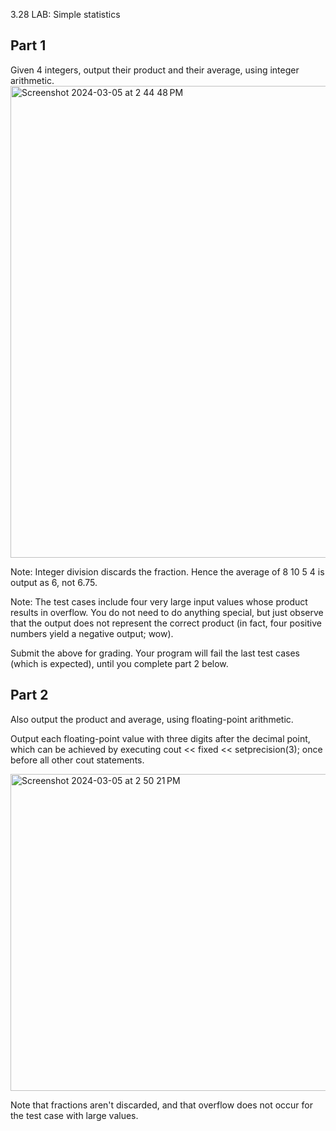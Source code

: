 3.28 LAB: Simple statistics
<h2>Part 1</h2>
Given 4 integers, output their product and their average, using integer arithmetic.
<img width="755" alt="Screenshot 2024-03-05 at 2 44 48 PM" src="https://github.com/Jvincent100/3.28-LAB-Simple-statistics/assets/155997904/c8e30c7a-dddc-4e2e-a016-977f165f845e">
<p></p>Note: Integer division discards the fraction. Hence the average of 8 10 5 4 is output as 6, not 6.75.</p>

Note: The test cases include four very large input values whose product results in overflow. You do not need to do anything special, but just observe that the output does not represent the correct product (in fact, four positive numbers yield a negative output; wow).

Submit the above for grading. Your program will fail the last test cases (which is expected), until you complete part 2 below.

<h2>Part 2</h2>
Also output the product and average, using floating-point arithmetic.

Output each floating-point value with three digits after the decimal point, which can be achieved by executing
cout << fixed << setprecision(3); once before all other cout statements.

<img width="507" alt="Screenshot 2024-03-05 at 2 50 21 PM" src="https://github.com/Jvincent100/3.28-LAB-Simple-statistics/assets/155997904/63e194ff-af95-43fd-8884-67d7536e2071">
<p></p>Note that fractions aren't discarded, and that overflow does not occur for the test case with large values.</p>
